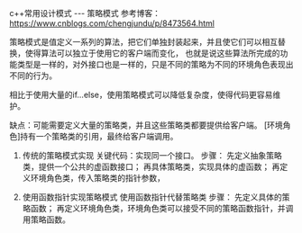 c++常用设计模式  --- 策略模式
参考博客：https://www.cnblogs.com/chengjundu/p/8473564.html

策略模式是值定义一系列的算法，把它们单独封装起来，并且使它们可以相互替换，使得算法可以独立于使用它的客户端而变化，
也就是说这些算法所完成的功能类型是一样的，对外接口也是一样的，只是不同的策略为不同的环境角色表现出不同的行为。

相比于使用大量的if...else，使用策略模式可以降低复杂度，使得代码更容易维护。

缺点：可能需要定义大量的策略类，并且这些策略类都要提供给客户端。
[环境角色]持有一个策略类的引用，最终给客户端调用。

1. 传统的策略模式实现
关键代码：实现同一个接口。
步骤：
    先定义抽象策略类，提供一个公共的虚函数接口；
    再具体策略类，实现具体的虚函数；
    再定义环境角色类，传入策略类的指针参数，


2. 使用函数指针实现策略模式
使用函数指针代替策略类
步骤：
    先定义具体的策略函数；
    再定义环境角色类，环境角色类可以接受不同的策略函数指针，并调用策略函数。